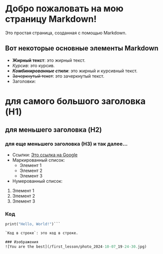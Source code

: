 # Добро пожаловать на мою страницу Markdown!
Это простая страница, созданная с помощью Markdown.
## Вот некоторые основные элементы Markdown
* **Жирный текст**: это жирный текст.
* _Курсив_: это курсив.
* _**Комбинированные стили**_: это жирный и курсивный текст.
* ~~Зачеркнутый текст~~: это зачеркнутый текст.
* Заголовки:
# для самого большого заголовка (H1)
## для меньшего заголовка (H2)
### для еще меньшего заголовка (H3) и так далее...
* Ссылки: [Это ссылка на Google](https://www.google.com)
* Маркированный список:
  * Элемент 1
  * Элемент 2
  * Элемент 3
* Нумерованный список:
1. Элемент 1
2. Элемент 2
3. Элемент 3
### Код
```def hello_world():
print("Hello, World!")```

`Код в строке`: это код в строке.

### Изображения
![You are the best](/first_lesson/photo_2024-10-07_19-24-30.jpg)